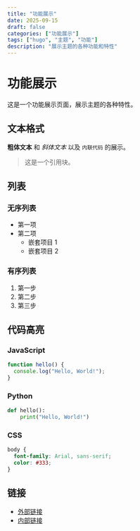 ```yaml
---
title: "功能展示"
date: 2025-09-15
draft: false
categories: ["功能展示"]
tags: ["hugo", "主题", "功能"]
description: "展示主题的各种功能和特性"
---
```


# 功能展示

这是一个功能展示页面，展示主题的各种特性。

## 文本格式

**粗体文本** 和 *斜体文本* 以及 `内联代码` 的展示。

> 这是一个引用块。

## 列表

### 无序列表
- 第一项
- 第二项
  - 嵌套项目 1
  - 嵌套项目 2

### 有序列表
1. 第一步
2. 第二步
3. 第三步

## 代码高亮

### JavaScript
```javascript
function hello() {
  console.log("Hello, World!");
}
```

### Python
```python
def hello():
    print("Hello, World!")
```

### CSS
```css
body {
  font-family: Arial, sans-serif;
  color: #333;
}
```

## 链接

- [外部链接](https://github.com)
- [内部链接](/about)
